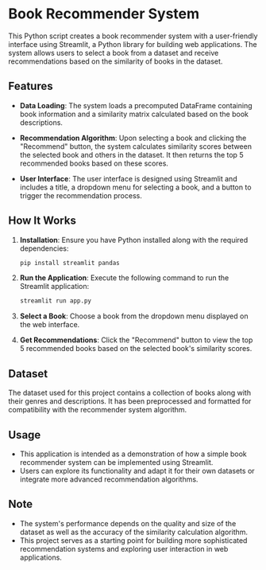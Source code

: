 # Book Recommender System

This Python script creates a book recommender system with a user-friendly interface using Streamlit, a Python library for building web applications. The system allows users to select a book from a dataset and receive recommendations based on the similarity of books in the dataset.

## Features

- **Data Loading**: The system loads a precomputed DataFrame containing book information and a similarity matrix calculated based on the book descriptions.
  
- **Recommendation Algorithm**: Upon selecting a book and clicking the "Recommend" button, the system calculates similarity scores between the selected book and others in the dataset. It then returns the top 5 recommended books based on these scores.
  
- **User Interface**: The user interface is designed using Streamlit and includes a title, a dropdown menu for selecting a book, and a button to trigger the recommendation process.

## How It Works

1. **Installation**: Ensure you have Python installed along with the required dependencies:

    ```bash
    pip install streamlit pandas
    ```

2. **Run the Application**: Execute the following command to run the Streamlit application:

    ```bash
    streamlit run app.py
    ```

3. **Select a Book**: Choose a book from the dropdown menu displayed on the web interface.

4. **Get Recommendations**: Click the "Recommend" button to view the top 5 recommended books based on the selected book's similarity scores.

## Dataset

The dataset used for this project contains a collection of books along with their genres and descriptions. It has been preprocessed and formatted for compatibility with the recommender system algorithm.

## Usage

- This application is intended as a demonstration of how a simple book recommender system can be implemented using Streamlit.
- Users can explore its functionality and adapt it for their own datasets or integrate more advanced recommendation algorithms.

## Note

- The system's performance depends on the quality and size of the dataset as well as the accuracy of the similarity calculation algorithm.
- This project serves as a starting point for building more sophisticated recommendation systems and exploring user interaction in web applications.
